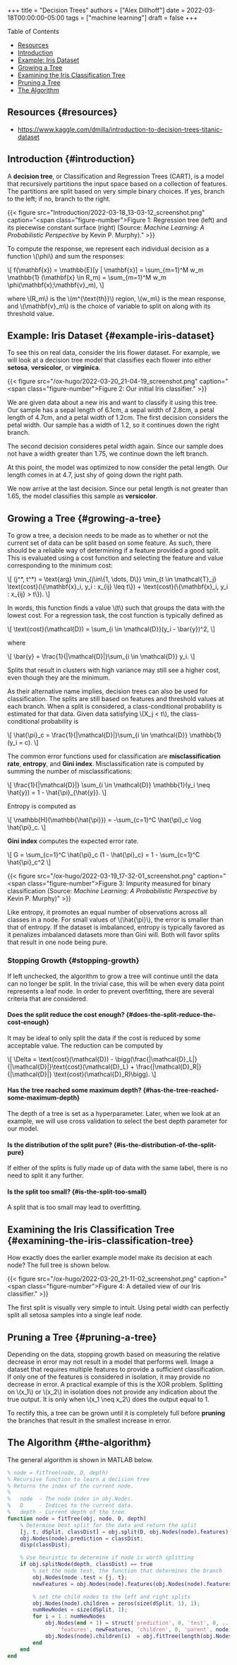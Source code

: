 +++
title = "Decision Trees"
authors = ["Alex Dillhoff"]
date = 2022-03-18T00:00:00-05:00
tags = ["machine learning"]
draft = false
+++

<div class="ox-hugo-toc toc">

<div class="heading">Table of Contents</div>

- [Resources](#resources)
- [Introduction](#introduction)
- [Example: Iris Dataset](#example-iris-dataset)
- [Growing a Tree](#growing-a-tree)
- [Examining the Iris Classification Tree](#examining-the-iris-classification-tree)
- [Pruning a Tree](#pruning-a-tree)
- [The Algorithm](#the-algorithm)

</div>
<!--endtoc-->



## Resources {#resources}

-   <https://www.kaggle.com/dmilla/introduction-to-decision-trees-titanic-dataset>


## Introduction {#introduction}

A **decision tree**, or Classification and Regression Trees (CART), is a model that recursively partitions the input space based on a collection of features.
The partitions are split based on very simple binary choices.
If yes, branch to the left; if no, branch to the right.

{{< figure src="Introduction/2022-03-18_13-03-12_screenshot.png" caption="<span class=\"figure-number\">Figure 1: </span>Regression tree (left) and its piecewise constant surface (right) (Source: _Machine Learning: A Probabilistic Perspective_ by Kevin P. Murphy)." >}}

To compute the response, we represent each individual decision as a function \\(\phi\\) and sum the responses:

\\[
f(\mathbf{x}) = \mathbb{E}[y | \mathbf{x}] = \sum\_{m=1}^M w\_m \mathbb{1} (\mathbf{x} \in R\_m) = \sum\_{m=1}^M w\_m \phi(\mathbf{x};\mathbf{v}\_m),
\\]

where \\(R\_m\\) is the \\(m^{\text{th}}\\) region, \\(w\_m\\) is the mean response, and \\(\mathbf{v}\_m\\) is the choice of variable to split on along with its threshold value.


## Example: Iris Dataset {#example-iris-dataset}

To see this on real data, consider the Iris flower dataset.
For example, we will look at a decision tree model that classifies each flower into either **setosa**, **versicolor**, or **virginica**.

{{< figure src="/ox-hugo/2022-03-20_21-04-19_screenshot.png" caption="<span class=\"figure-number\">Figure 2: </span>Our initial Iris classifier." >}}

We are given data about a new iris and want to classify it using this tree.
Our sample has a sepal length of 6.1cm, a sepal width of 2.8cm, a petal length of 4.7cm, and a petal width of 1.2cm.
The first decision considers the petal width.
Our sample has a width of 1.2, so it continues down the right branch.

The second decision consideres petal width again.
Since our sample does not have a width greater than 1.75, we continue down the left branch.

At this point, the model was optimized to now consider the petal length.
Our length comes in at 4.7, just shy of going down the right path.

We now arrive at the last decision.
Since our petal length is not greater than 1.65, the model classifies this sample as **versicolor**.


## Growing a Tree {#growing-a-tree}

To grow a tree, a decision needs to be made as to whether or not the current set of data can be split based on some feature.
As such, there should be a reliable way of determining if a feature provided a good split.
This is evaluated using a cost function and selecting the feature and value corresponding to the minimum cost:

\\[
(j^\*, t^\*) = \text{arg} \min\_{j\in\\{1, \dots, D\\}} \min\_{t \in \mathcal{T}\_j} \text{cost}(\\{\mathbf{x}\_i, y\_i : x\_{ij} \leq t\\}) + \text{cost}(\\{\mathbf{x}\_i, y\_i : x\_{ij} > t\\}).
\\]

In words, this function finds a value \\(t\\) such that groups the data with the lowest cost.
For a regression task, the cost function is typically defined as

\\[
\text{cost}(\mathcal{D}) = \sum\_{i \in \mathcal{D}}(y\_i - \bar{y})^2,
\\]

where

\\[
\bar{y} = \frac{1}{|\mathcal{D}|}\sum\_{i \in \mathcal{D}} y\_i.
\\]

Splits that result in clusters with high variance may still see a higher cost, even though they are the minimum.

As their alternative name implies, decision trees can also be used for classification.
The splits are still based on features and threshold values at each branch.
When a split is considered, a class-conditional probability is estimated for that data.
Given data satisfying \\(X\_j < t\\), the class-conditional probability is

\\[
\hat{\pi}\_c = \frac{1}{|\mathcal{D}|}\sum\_{i \in \mathcal{D}} \mathbb{1}(y\_i = c).
\\]

The common error functions used for classification are **misclassification rate**, **entropy**, and **Gini index**.
Misclassification rate is computed by summing the number of misclassifications:

\\[
\frac{1}{|\mathcal{D}|} \sum\_{i \in \mathcal{D}} \mathbb{1}(y\_i \neq \hat{y}) = 1 - \hat{\pi}\_{\hat{y}}.
\\]

Entropy is computed as

\\[
\mathbb{H}(\mathbb{\hat{\pi}}) = -\sum\_{c=1}^C \hat{\pi}\_c \log \hat{\pi}\_c.
\\]

**Gini index** computes the expected error rate.

\\[
G = \sum\_{c=1}^C \hat{\pi}\_c (1 - \hat{\pi}\_c) = 1 - \sum\_{c=1}^C \hat{\pi}\_c^2
\\]

{{< figure src="/ox-hugo/2022-03-19_17-32-01_screenshot.png" caption="<span class=\"figure-number\">Figure 3: </span>Impurity measured for binary classification (Source: _Machine Learning: A Probabilistic Perspective_ by Kevin P. Murphy)" >}}

Like entropy, it promotes an equal number of observations across all classes in a node.
For small values of \\(\hat{\pi}\\), the error is smaller than that of entropy.
If the dataset is imbalanced, entropy is typically favored as it penalizes imbalanced datasets more than Gini will.
Both will favor splits that result in one node being pure.


### Stopping Growth {#stopping-growth}

If left unchecked, the algorithm to grow a tree will continue until the data can no longer be split.
In the trivial case, this will be when every data point represents a leaf node.
In order to prevent overfitting, there are several criteria that are considered.


#### Does the split reduce the cost enough? {#does-the-split-reduce-the-cost-enough}

It may be ideal to only split the data if the cost is reduced by some acceptable value.
The reduction can be computed by

\\[
\Delta = \text{cost}(\mathcal{D}) - \bigg(\frac{|\mathcal{D}\_L|}{|\mathcal{D}|}\text{cost}(\mathcal{D}\_L) + \frac{|\mathcal{D}\_R|}{|\mathcal{D}|} \text{cost}(\mathcal{D}\_R)\bigg).
\\]


#### Has the tree reached some maximum depth? {#has-the-tree-reached-some-maximum-depth}

The depth of a tree is set as a hyperparameter.
Later, when we look at an example, we will use cross validation to select the best depth parameter for our model.


#### Is the distribution of the split **pure**? {#is-the-distribution-of-the-split-pure}

If either of the splits is fully made up of data with the same label, there is no need to split it any further.


#### Is the split too small? {#is-the-split-too-small}

A split that is too small may lead to overfitting.


## Examining the Iris Classification Tree {#examining-the-iris-classification-tree}

How exactly does the earlier example model make its decision at each node?
The full tree is shown below.

{{< figure src="/ox-hugo/2022-03-20_21-11-02_screenshot.png" caption="<span class=\"figure-number\">Figure 4: </span>A detailed view of our Iris classifier." >}}

The first split is visually very simple to intuit.
Using petal width can perfectly split all setosa samples into a single leaf node.


## Pruning a Tree {#pruning-a-tree}

Depending on the data, stopping growth based on measuring the relative decrease in error may not result in a model that performs well.
Image a dataset that requires multiple features to provide a sufficient classification.
If only one of the features is considered in isolation, it may provide no decrease in error.
A practical example of this is the XOR problem.
Splitting on \\(x\_1\\) or \\(x\_2\\) in isolation does not provide any indication about the true output.
It is only when \\(x\_1 \neq x\_2\\) does the output equal to 1.

To rectify this, a tree can be grown until it is completely full before **pruning** the branches
that result in the smallest increase in error.


## The Algorithm {#the-algorithm}

The general algorithm is shown in MATLAB below.

```matlab
% node = fitTree(node, D, depth)
% Recursive function to learn a decision tree
% Returns the index of the current node.
%
%   node  - The node index in obj.Nodes.
%   D     - Indices to the current data.
%   depth - Current depth of the tree.
function node = fitTree(obj, node, D, depth)
    % Determine best split for the data and return the split
    [j, t, dSplit, classDist] = obj.split(D, obj.Nodes(node).features);
    obj.Nodes(node).prediction = classDist;
    disp(classDist);

    % Use heuristic to determine if node is worth splitting
    if obj.splitNode(depth, classDist) == true
        % set the node test, the function that determines the branch
        obj.Nodes(node .test = {j, t};
        newFeatures = obj.Nodes(node).features(obj.Nodes(node).features ~= j);

        % set the child nodes to the left and right splits
        obj.Nodes(node).children = zeros(size(dSplit, 1), 1);
        numNewNodes = size(dSplit, 1);
        for i = 1 : numNewNodes
            obj.Nodes(end + 1) = struct('prediction', 0, 'test', 0, ...
                'features', newFeatures, 'children', 0, 'parent', node);
            obj.Nodes(node).children(i)  = obj.fitTree(length(obj.Nodes), dSplit{i}, depth + 1);
        end
    end
end
```
